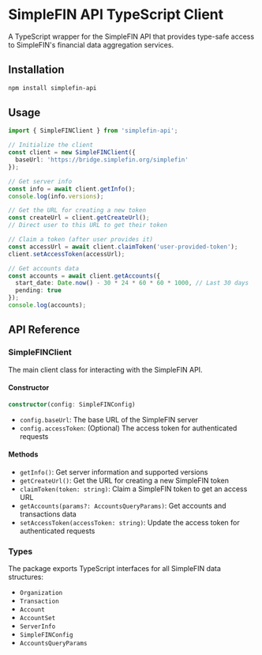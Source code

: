 # SimpleFIN API TypeScript Client

A TypeScript wrapper for the SimpleFIN API that provides type-safe access to SimpleFIN's financial data aggregation services.

## Installation

```bash
npm install simplefin-api
```

## Usage

```typescript
import { SimpleFINClient } from 'simplefin-api';

// Initialize the client
const client = new SimpleFINClient({
  baseUrl: 'https://bridge.simplefin.org/simplefin'
});

// Get server info
const info = await client.getInfo();
console.log(info.versions);

// Get the URL for creating a new token
const createUrl = client.getCreateUrl();
// Direct user to this URL to get their token

// Claim a token (after user provides it)
const accessUrl = await client.claimToken('user-provided-token');
client.setAccessToken(accessUrl);

// Get accounts data
const accounts = await client.getAccounts({
  start_date: Date.now() - 30 * 24 * 60 * 60 * 1000, // Last 30 days
  pending: true
});
console.log(accounts);
```

## API Reference

### SimpleFINClient

The main client class for interacting with the SimpleFIN API.

#### Constructor

```typescript
constructor(config: SimpleFINConfig)
```

- `config.baseUrl`: The base URL of the SimpleFIN server
- `config.accessToken`: (Optional) The access token for authenticated requests

#### Methods

- `getInfo()`: Get server information and supported versions
- `getCreateUrl()`: Get the URL for creating a new SimpleFIN token
- `claimToken(token: string)`: Claim a SimpleFIN token to get an access URL
- `getAccounts(params?: AccountsQueryParams)`: Get accounts and transactions data
- `setAccessToken(accessToken: string)`: Update the access token for authenticated requests

### Types

The package exports TypeScript interfaces for all SimpleFIN data structures:

- `Organization`
- `Transaction`
- `Account`
- `AccountSet`
- `ServerInfo`
- `SimpleFINConfig`
- `AccountsQueryParams`
